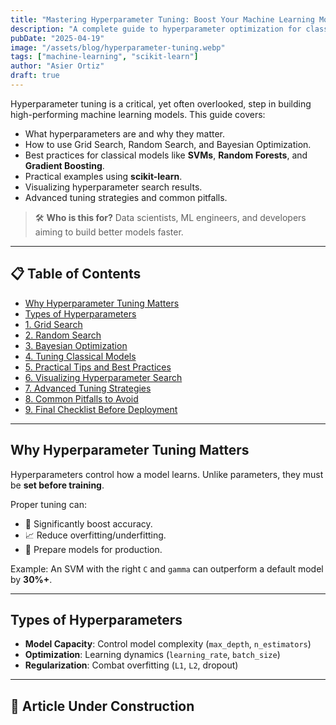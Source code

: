 ```yaml
---
title: "Mastering Hyperparameter Tuning: Boost Your Machine Learning Models"
description: "A complete guide to hyperparameter optimization for classical models like SVMs, Random Forests, and Gradient Boosting. Learn Grid Search, Random Search, Bayesian Optimization, and practical tips."
pubDate: "2025-04-19"
image: "/assets/blog/hyperparameter-tuning.webp"
tags: ["machine-learning", "scikit-learn"]
author: "Asier Ortiz"
draft: true
---
```


[//]: # (# Mastering Hyperparameter Tuning: Boost Your Machine Learning Models)

Hyperparameter tuning is a critical, yet often overlooked, step in building high-performing machine learning models.
This guide covers:

- What hyperparameters are and why they matter.
- How to use Grid Search, Random Search, and Bayesian Optimization.
- Best practices for classical models like **SVMs**, **Random Forests**, and **Gradient Boosting**.
- Practical examples using **scikit-learn**.
- Visualizing hyperparameter search results.
- Advanced tuning strategies and common pitfalls.

> 🛠️ **Who is this for?**
> Data scientists, ML engineers, and developers aiming to build better models faster.

---

## 📋 Table of Contents

<div class="not-prose mb-8 rounded-lg border border-base-700 bg-base-900 p-4">
<ul class="flex flex-col gap-2">
<li><a href="#why-hyperparameter-tuning-matters" class="text-base-300 hover:text-primary-400 transition-colors duration-300">Why Hyperparameter Tuning Matters</a></li>
<li><a href="#types-of-hyperparameters" class="text-base-300 hover:text-primary-400 transition-colors duration-300">Types of Hyperparameters</a></li>
<li><a href="#1-grid-search" class="text-base-300 hover:text-primary-400 transition-colors duration-300">1. Grid Search</a></li>
<li><a href="#2-random-search" class="text-base-300 hover:text-primary-400 transition-colors duration-300">2. Random Search</a></li>
<li><a href="#3-bayesian-optimization" class="text-base-300 hover:text-primary-400 transition-colors duration-300">3. Bayesian Optimization</a></li>
<li><a href="#4-tuning-classical-models" class="text-base-300 hover:text-primary-400 transition-colors duration-300">4. Tuning Classical Models</a></li>
<li><a href="#5-practical-tips" class="text-base-300 hover:text-primary-400 transition-colors duration-300">5. Practical Tips and Best Practices</a></li>
<li><a href="#6-visualizing-hyperparameter-search" class="text-base-300 hover:text-primary-400 transition-colors duration-300">6. Visualizing Hyperparameter Search</a></li>
<li><a href="#7-advanced-tuning-strategies" class="text-base-300 hover:text-primary-400 transition-colors duration-300">7. Advanced Tuning Strategies</a></li>
<li><a href="#8-common-pitfalls-to-avoid" class="text-base-300 hover:text-primary-400 transition-colors duration-300">8. Common Pitfalls to Avoid</a></li>
<li><a href="#9-final-checklist-before-deployment" class="text-base-300 hover:text-primary-400 transition-colors duration-300">9. Final Checklist Before Deployment</a></li>
</ul>
</div>

---

## Why Hyperparameter Tuning Matters

Hyperparameters control how a model learns. Unlike parameters, they must be **set before training**.

Proper tuning can:

- 🌟 Significantly boost accuracy.
- 📈 Reduce overfitting/underfitting.
- 🚀 Prepare models for production.

Example: An SVM with the right `C` and `gamma` can outperform a default model by **30%+**.

---

## Types of Hyperparameters

- **Model Capacity**: Control model complexity (`max_depth`, `n_estimators`)
- **Optimization**: Learning dynamics (`learning_rate`, `batch_size`)
- **Regularization**: Combat overfitting (`L1`, `L2`, dropout)

---

## 🚧 Article Under Construction
